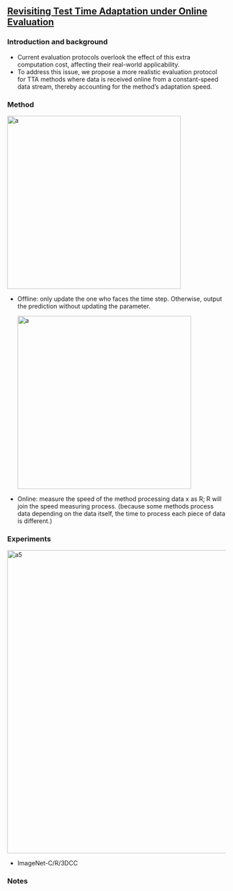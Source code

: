 ## [Revisiting Test Time Adaptation under Online Evaluation](https://arxiv.org/abs/2304.04795)


### Introduction and background
- Current evaluation protocols overlook the effect of this extra computation cost, affecting their real-world applicability.
- To address this issue, we propose a more realistic evaluation protocol for TTA methods where data is received online from a constant-speed data stream, thereby accounting for the method’s adaptation speed.
### Method
  <img width=400 alt="a" src="https://github.com/Jo-wang/Daily-Paper-Reading/assets/46414159/411d44db-4b4d-4bb1-a7d8-fe7bb541fcfd">

- Offline: only update the one who faces the time step. Otherwise, output the prediction without updating the parameter.

  <img width=400 alt="a" src="https://github.com/Jo-wang/Daily-Paper-Reading/assets/46414159/7f2a970b-6ec7-406b-a81f-2bd3abadec53">

- Online: measure the speed of the method processing data x as R; R will join the speed measuring process. (because some methods process data depending on the data itself, the time to process each piece of data is different.)
### Experiments
<img width=700 alt="a5" src="https://github.com/Jo-wang/Daily-Paper-Reading/assets/46414159/670f80d0-ca9d-4209-97f2-a08936ce008e">

- ImageNet-C/R/3DCC
### Notes
